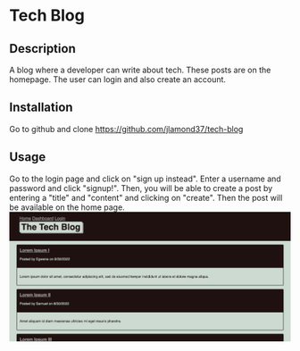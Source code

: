 # Tech Blog

## Description

A blog where a developer can write about tech. These posts are on the homepage. The user can login and also create an account.


## Installation

Go to github and clone <a> https://github.com/jlamond37/tech-blog </a>

## Usage

Go to the login page and click on "sign up instead". Enter a username and password and click "signup!". Then, you will be able to create a post by entering a "title" and "content" and clicking on "create". Then the post will be available on the home page. 
<img src="Screenshot.png">